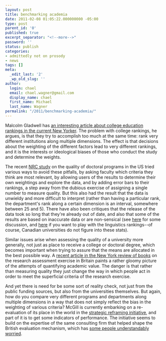 ```yaml
---
layout: post
title: benchmarking academia
date: 2011-02-08 01:05:22.000000000 -05:00
type: post
parent_id: '0'
published: true
excerpt_separator: "<!--more-->"
password: ''
status: publish
categories:
- admittedly not on prosody
- news
tags: []
meta:
  _edit_last: '2'
  _wp_old_slug: ''
author:
  login: chael
  email: chael.wagner@gmail.com
  display_name: chael
  first_name: Michael
  last_name: Wagner
permalink: "/2011/benchmarking-academia/"
---
```

Malcolm Gladwell has [an interesting article about college education rankings in the current New Yorker](http://www.newyorker.com/reporting/2011/02/14/110214fa_fact_gladwell). The problem with college rankings, he argues, is that they try to accomplish too much at the same time: rank very different institutions along multiple dimensions. The effect is that decisions about the weighting of the different factors lead to very different rankings, and it is the interests or ideological biases of those who conduct the study and determine the weights.

<!--more-->

The recent [NRC study](http://sites.nationalacademies.org/PGA/Resdoc/index.htm) on the quality of doctoral programs in the US tried various ways to avoid these pitfalls, by asking faculty which criteria they think are most relevant, by allowing users of the results to determine their own weightings and explore the data, and by adding error bars to their rankings, a step away from the dubious exercise of assigning a single number to measure quality. But this also had the result that the data is unwieldy and more difficult to interpret (rather than having a particular rank, the department's rank along a certain dimension is an interval, somewhere between 25 and 5). There have also been critiques that the release of the data took so long that they're already out of date, and also that some of the results are based on inaccurate data or are non-sensical (see [here](http://www.insidehighered.com/news/2010/09/29/rankings) for some discussion, and [here](http://graduate-school.phds.org/rankings/linguistics) if you want to play with the linguistics rankings--of course, Canadian universities do not figure into these stats).

Similar issues arise when assessing the quality of a university more generally, not just as place to receive a college or doctoral degree, which becomes important when trying to assure that the means are allocated in the best possible way. A [recent article in the New York review of books](http://www.nybooks.com/articles/archives/2011/jan/13/grim-threat-british-universities/?page=1) on the research assessment exercise in Britain paints a rather gloomy picture of the attempts of quantifying academic value. The danger is that rather than measuring quality they just change the way in which people act in order to meet the superficial criteria of the research exercise.

And yet there is need for be some sort of reality check, not just from the public funding sources, but also from the universities themselves. But again, how do you compare very different programs and departments along multiple dimensions in a way that does not simply reflect the bias in the weighting of various criteria? McGill is currently embarking on a re-evaluation of its place in the world in the [strategic reframing initiative](http://publications.mcgill.ca/reporter/2010/11/strategic-reframing-initiative-to-help-mcgill-sharpen-focus-on-key-priorities/), and part of it is to get some indicators of performance. The initiative seems to build on the expertise of the same consulting firm that helped shape the British evaluation mechanism, which has [some people understandably worried](http://www.mcgilldaily.com/2011/01/mckinsey-consulting-bodes-ill-for-mcgill-community/).

